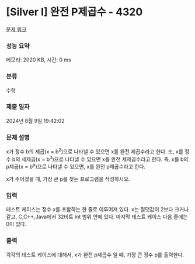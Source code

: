 # [Silver I] 완전 P제곱수 - 4320 

[문제 링크](https://www.acmicpc.net/problem/4320) 

### 성능 요약

메모리: 2020 KB, 시간: 0 ms

### 분류

수학

### 제출 일자

2024년 8월 9일 19:42:02

### 문제 설명

<p>
	x가 정수 b의 제곱(x = b<sup>2</sup>)으로 나타낼 수 있으면 x를 완전 제곱수라고 한다. 또, x를 정수 b의 세제곱(x = b<sup>3</sup>)으로 나타낼 수 있으면 x를 완전 세제곱수라고 한다. 즉, x를 b의 p제곱(x = b<sup>p</sup>)으로 나타낼 수 있으면, x를 완전 p제곱수라고 한다.</p>

<p>
	x가 주어졌을 때, 가장 큰 p를 찾는 프로그램을 작성하시오.</p>

### 입력 

 <p>
	테스트 케이스는 정수 x를 포함하는 한 줄로 이루어져 있다. x는 절댓값이 2보다 크거나 같고, C,C++,Java에서 32비트 int 범위 안에 있다. 마지막 테스트 케이스 다음 줄에는 0이 있다.</p>

### 출력 

 <p>
	각각의 테스트 케이스에 대해서, x가 완전 p제곱수 일 때, 가장 큰 정수 p를 출력한다.</p>

